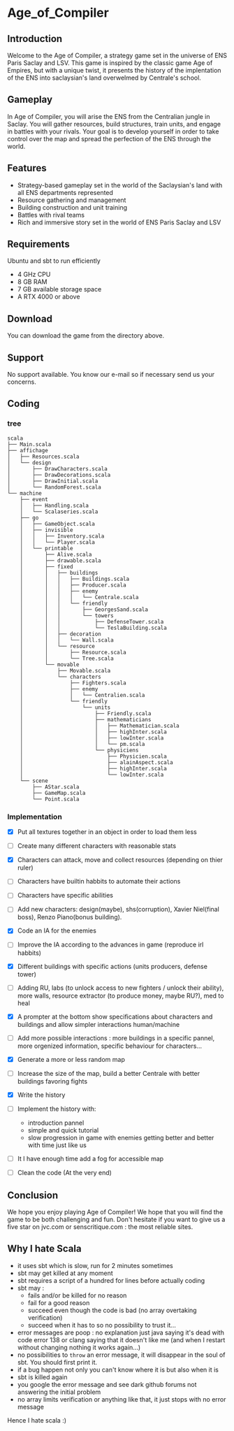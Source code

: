 # Age_of_Compiler
## Introduction
Welcome to the Age of Compiler, a strategy game set in the universe of ENS Paris Saclay and LSV. This game is inspired by the classic game Age of Empires, but with a unique twist, it presents the history of the implentation of the ENS into saclaysian's land overwelmed by Centrale's school.

## Gameplay
In Age of Compiler, you will arise the ENS from the Centralian jungle in Saclay. You will gather resources, build structures, train units, and engage in battles with your rivals. Your goal is to develop yourself in order to take control over the map and spread the perfection of the ENS through the world.

## Features
- Strategy-based gameplay set in the world of the Saclaysian's land with all ENS departments represented
- Resource gathering and management
- Building construction and unit training
- Battles with rival teams
- Rich and immersive story set in the world of ENS Paris Saclay and LSV

## Requirements
Ubuntu and sbt to run efficiently
- 4 GHz CPU
- 8 GB RAM
- 7 GB available storage space
- A RTX 4000 or above
## Download
You can download the game from the directory above.

## Support
No support available. You know our e-mail so if necessary send us your concerns.


## Coding
### tree
```
scala
├── Main.scala
├── affichage
│   ├── Resources.scala
│   └── design
│       ├── DrawCharacters.scala
│       ├── DrawDecorations.scala
│       ├── DrawInitial.scala
│       └── RandomForest.scala
└── machine
    ├── event
    │   ├── Handling.scala
    │   └── Scalaseries.scala
    ├── go
    │   ├── GameObject.scala
    │   ├── invisible
    │   │   ├── Inventory.scala
    │   │   └── Player.scala
    │   └── printable
    │       ├── Alive.scala
    │       ├── drawable.scala
    │       ├── fixed
    │       │   ├── buildings
    │       │   │   ├── Buildings.scala
    │       │   │   ├── Producer.scala
    │       │   │   ├── enemy
    │       │   │   │   └── Centrale.scala
    │       │   │   └── friendly
    │       │   │       ├── GeorgesSand.scala
    │       │   │       └── towers
    │       │   │           ├── DefenseTower.scala
    │       │   │           └── TeslaBuilding.scala
    │       │   ├── decoration
    │       │   │   └── Wall.scala
    │       │   └── resource
    │       │       ├── Resource.scala
    │       │       └── Tree.scala
    │       └── movable
    │           ├── Movable.scala
    │           └── characters
    │               ├── Fighters.scala
    │               ├── enemy
    │               │   └── Centralien.scala
    │               └── friendly
    │                   └── units
    │                       ├── Friendly.scala
    │                       ├── mathematicians
    │                       │   ├── Mathematician.scala
    │                       │   ├── highInter.scala
    │                       │   ├── lowInter.scala
    │                       │   └── pm.scala
    │                       └── physiciens
    │                           ├── Physicien.scala
    │                           ├── alainAspect.scala
    │                           ├── highInter.scala
    │                           └── lowInter.scala
    └── scene
        ├── AStar.scala
        ├── GameMap.scala
        └── Point.scala
```

### Implementation
- [x] Put all textures together in an object in order to load them less
- [ ] Create many different characters with reasonable stats
- [x] Characters can attack, move and collect resources (depending on thier ruler)
- [ ] Characters have builtin habbits to automate their actions
- [ ] Characters have specific abilities
- [ ] Add new characters: design(maybe), shs(corruption), Xavier Niel(final boss), Renzo Piano(bonus building).
- [x] Code an IA for the enemies
- [ ] Improve the IA according to the advances in game (reproduce irl habbits)
- [x] Different buildings with specific actions (units producers, defense tower)
- [ ] Adding RU, labs (to unlock access to new fighters / unlock their ability), more walls, resource extractor (to produce money, maybe RU?), med to heal 
- [x] A prompter at the bottom show specifications about characters and buildings and allow simpler interactions human/machine
- [ ] Add more possible interactions : more buildings in a specific pannel, more orgenized information, specific behaviour for characters...
- [x] Generate a more or less random map
- [ ] Increase the size of the map, build a better Centrale with better buildings favoring fights
- [x] Write the history
- [ ] Implement the history with: 
    - introduction pannel
    - simple and quick tutorial
    - slow progression in game with enemies getting better and better with time just like us
- [ ] It I have enough time add a fog for accessible map
- [ ] Clean the code (At the very end)


## Conclusion
We hope you enjoy playing Age of Compiler! We hope that you will find the game to be both challenging and fun. Don't hesitate if you want to give us a five star on jvc.com or senscritique.com : the most reliable sites.





## Why I hate Scala
- it uses sbt which is slow, run for 2 minutes sometimes
- sbt may get killed at any moment
- sbt requires a script of a hundred for lines before actually coding
- sbt may :
    - fails and/or be killed for no reason
    - fail for a good reason
    - succeed even though the code is bad (no array overtaking verification)
    - succeed when it has to
  so no possibility to trust it...
- error messages are poop : no explanation just java saying it's dead with code error 138 or clang saying that it doesn't like me (and when I restart without changing nothing it works again...)
- no possibilities to `throw` an error message, it will disappear in the soul of sbt. You should first print it.
- if a bug happen not only you can't know where it is but also when it is
- sbt is killed again
- you google the error message and see dark github forums not answering the initial problem
- no array limits verification or anything like that, it just stops with no error message

Hence I hate scala :)




